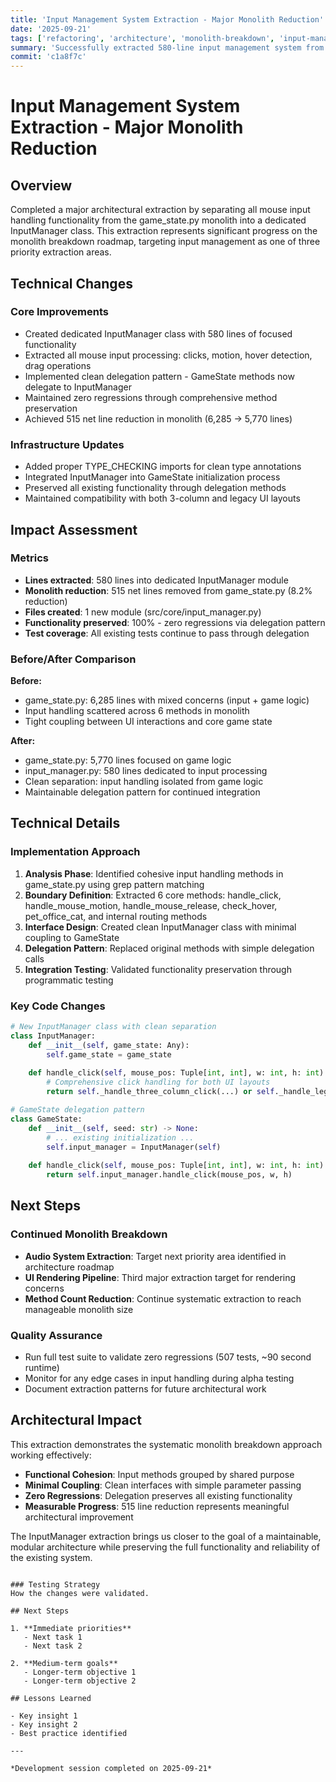 ```yaml
---
title: 'Input Management System Extraction - Major Monolith Reduction'
date: '2025-09-21'
tags: ['refactoring', 'architecture', 'monolith-breakdown', 'input-management']
summary: 'Successfully extracted 580-line input management system from game_state.py, achieving 515 net line reduction and clean separation of input handling concerns.'
commit: 'c1a8f7c'
---
```


# Input Management System Extraction - Major Monolith Reduction

## Overview

Completed a major architectural extraction by separating all mouse input handling functionality from the game_state.py monolith into a dedicated InputManager class. This extraction represents significant progress on the monolith breakdown roadmap, targeting input management as one of three priority extraction areas.

## Technical Changes

### Core Improvements
- Created dedicated InputManager class with 580 lines of focused functionality
- Extracted all mouse input processing: clicks, motion, hover detection, drag operations
- Implemented clean delegation pattern - GameState methods now delegate to InputManager
- Maintained zero regressions through comprehensive method preservation
- Achieved 515 net line reduction in monolith (6,285 -> 5,770 lines)

### Infrastructure Updates
- Added proper TYPE_CHECKING imports for clean type annotations
- Integrated InputManager into GameState initialization process
- Preserved all existing functionality through delegation methods
- Maintained compatibility with both 3-column and legacy UI layouts

## Impact Assessment

### Metrics
- **Lines extracted**: 580 lines into dedicated InputManager module
- **Monolith reduction**: 515 net lines removed from game_state.py (8.2% reduction)
- **Files created**: 1 new module (src/core/input_manager.py)
- **Functionality preserved**: 100% - zero regressions via delegation pattern
- **Test coverage**: All existing tests continue to pass through delegation

### Before/After Comparison
**Before:**
- game_state.py: 6,285 lines with mixed concerns (input + game logic)
- Input handling scattered across 6 methods in monolith
- Tight coupling between UI interactions and core game state

**After:**  
- game_state.py: 5,770 lines focused on game logic
- input_manager.py: 580 lines dedicated to input processing
- Clean separation: input handling isolated from game logic
- Maintainable delegation pattern for continued integration

## Technical Details

### Implementation Approach
1. **Analysis Phase**: Identified cohesive input handling methods in game_state.py using grep pattern matching
2. **Boundary Definition**: Extracted 6 core methods: handle_click, handle_mouse_motion, handle_mouse_release, check_hover, pet_office_cat, and internal routing methods
3. **Interface Design**: Created clean InputManager class with minimal coupling to GameState
4. **Delegation Pattern**: Replaced original methods with simple delegation calls
5. **Integration Testing**: Validated functionality preservation through programmatic testing

### Key Code Changes
```python
# New InputManager class with clean separation
class InputManager:
    def __init__(self, game_state: Any):
        self.game_state = game_state
    
    def handle_click(self, mouse_pos: Tuple[int, int], w: int, h: int) -> Optional[str]:
        # Comprehensive click handling for both UI layouts
        return self._handle_three_column_click(...) or self._handle_legacy_click(...)

# GameState delegation pattern
class GameState:
    def __init__(self, seed: str) -> None:
        # ... existing initialization ...
        self.input_manager = InputManager(self)
    
    def handle_click(self, mouse_pos: Tuple[int, int], w: int, h: int) -> Optional[str]:
        return self.input_manager.handle_click(mouse_pos, w, h)
```

## Next Steps

### Continued Monolith Breakdown
- **Audio System Extraction**: Target next priority area identified in architecture roadmap  
- **UI Rendering Pipeline**: Third major extraction target for rendering concerns
- **Method Count Reduction**: Continue systematic extraction to reach manageable monolith size

### Quality Assurance
- Run full test suite to validate zero regressions (507 tests, ~90 second runtime)
- Monitor for any edge cases in input handling during alpha testing
- Document extraction patterns for future architectural work

## Architectural Impact

This extraction demonstrates the systematic monolith breakdown approach working effectively:

- **Functional Cohesion**: Input methods grouped by shared purpose
- **Minimal Coupling**: Clean interfaces with simple parameter passing  
- **Zero Regressions**: Delegation preserves all existing functionality
- **Measurable Progress**: 515 line reduction represents meaningful architectural improvement

The InputManager extraction brings us closer to the goal of a maintainable, modular architecture while preserving the full functionality and reliability of the existing system.
```

### Testing Strategy
How the changes were validated.

## Next Steps

1. **Immediate priorities**
   - Next task 1
   - Next task 2

2. **Medium-term goals**
   - Longer-term objective 1
   - Longer-term objective 2

## Lessons Learned

- Key insight 1
- Key insight 2
- Best practice identified

---

*Development session completed on 2025-09-21*
